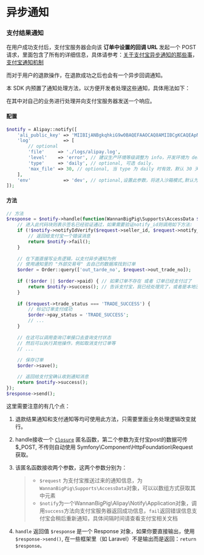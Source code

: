 # 异步通知

### 支付结果通知

在用户成功支付后，支付宝服务器会向该 **订单中设置的回调 URL** 发起一个 POST 请求，里面包含了所有的详细信息，具体请参考：[关于支付宝异步通知的那些事](https://openclub.alipay.com/read.php?tid=1314&fid=46&page=1)，[支付宝通知机制](https://docs.open.alipay.com/58/103594/) 

而对于用户的退款操作，在退款成功之后也会有一个异步回调通知。

本 SDK 内预置了通知处理方法，以方便开发者处理这些通知，具体用法如下：

在其中对自己的业务进行处理并向支付宝服务器发送一个响应。

#### 配置

```php
$notify = Alipay::notify([
    'ali_public_key' => 'MIIBIjANBgkqhkiG9w0BAQEFAAOCAQ8AMIIBCgKCAQEApN8Lzs5UAIel8MJRFCgxPf0fZIjkT+qAdodHvxSeXba7Dy5DKFScG2Tre2Cvr99H3Jf516X3n1N+BxRgq3lgnG6q79rGZjRWSeOWwkDUmJ4/cVgw6G5Y+JesAbYdGKxQESXUIA0/xEQm8klt2SE7gazm4O1jduKhfy53PCImRVrLW5jXlUykyblOIXQy4gzVo7UhSeBafRBR3DhO979yztcJJc7JWXui/bHm3Axm68Da4C1Fk44OMgD4VEU0kS8aeE3nrWX/JBMhduZZx4JTSs2299uMncEI6NsNKLgovuffspcAqUO6hwU3J7ygSdVpBjbULLkiL6DSOVopZOn6FQIDAQAB',
    'log'            => [
        // optional
        'file'     => './logs/alipay.log',
        'level'    => 'error', // 建议生产环境等级调整为 info，开发环境为 debug
        'type'     => 'daily', // optional, 可选 daily.
        'max_file' => 30, // optional, 当 type 为 daily 时有效，默认 30 天
    ],
    'env'            => 'dev', // optional,设置此参数，将进入沙箱模式,默认为正式环境
]);

```

#### 方法

```php
// 方法
$response = $notify->handle(function(WannanBigPig\Supports\AccessData $request, WannanBigPig\Alipay\Notify\Application $notify) {
    // 进入此代码块则表示签名已经验证通过，如果需要验证notify_id则调用如下方法:
    if (!$notify->notifyIdVerify($request->seller_id, $request->notify_id)) {
        // 返回给支付宝一个错误消息
        return $notify->fail();
    }
    
    // 在下面直接写业务逻辑，以支付异步通知为例
    // 使用通知里的 "外部交易号" 去自己的数据库找到订单
    $order = Order::query(['out_tarde_no', $request->out_trade_no]);
    
    if (!$order || $order->paid) { // 如果订单不存在 或者 订单已经支付过了
        return $notify->success(); // 告诉支付宝，我已经处理完了，或者是本地没有这个订单，不用再次通知我
    }
    
    if ($request->trade_status === 'TRADE_SUCCESS') {
        // 标记订单支付成功
        $order->pay_status = 'TRADE_SUCCESS';
        // ...
    }
    
    // 在这可以调用查询订单接口去查询支付状态
    // 然后可以执行其他操作，例如取消支付订单等
    // ...
    
    // 保存订单
    $order->save();

    // 返回给支付宝确认收到通知消息
    return $notify->success();
});
$response->send();
```

这里需要注意的有几个点：

1. 退款结果通知和支付通知等均可使用此方法，只需要里面业务处理逻辑改变就行。
2. handle接收一个 [`Closure`](http://php.net/manual/zh/class.closure.php) 匿名函数，第二个参数为支付宝post的数据可传$\_POST, 不传则自动使用 Symfony\Component\HttpFoundation\Request 获取。
3. 该匿名函数接收两个参数，这两个参数分别为：

   > * `$request` 为支付宝推送过来的通知信息，为`WannanBigPig\Supports\AccessData`对象，可以以数组方式获取其中元素
   > * `$notify`为一个WannanBigPig\Alipay\Notify\Application对象，调用`success`方法向支付宝服务器返回成功信息，`fail`返回错误信息支付宝会稍后重新通知，具体间隔时间请查看支付宝相关文档

4. `handle` 返回值 `$response` 是一个 Response 对象，如果你要直接输出，使用 `$response->send()`, 在一些框架里（如 Laravel）不是输出而是返回：`return $response。`

